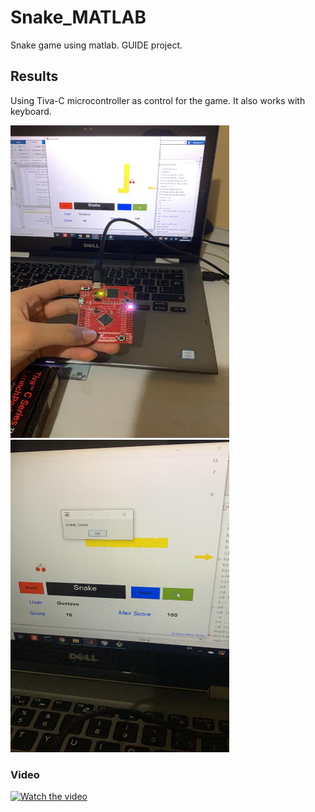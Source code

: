 # Snake_MATLAB
Snake game using matlab. GUIDE project.

## Results 
Using Tiva-C microcontroller as control for the game. It also works with keyboard.


<img src="/photo1.JPG" width="350" height="500">

<img src="/photo2.JPG" width="350" height="500">


### Video
[![Watch the video](https://9to5mac.com/wp-content/uploads/sites/6/2017/08/youtube_logo_dark.jpg)](https://youtu.be/f8Mdt3KqO9c)
